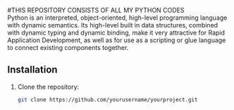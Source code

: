 #THIS REPOSITORY CONSISTS OF ALL MY PYTHON CODES <br>
Python is an interpreted, object-oriented, high-level programming language with dynamic semantics. Its high-level built in data structures, combined with dynamic typing and dynamic binding, make it very attractive for Rapid Application Development, as well as for use as a scripting or glue language to connect existing components together.

## Installation

1. Clone the repository:
   ```bash
   git clone https://github.com/yourusername/yourproject.git

